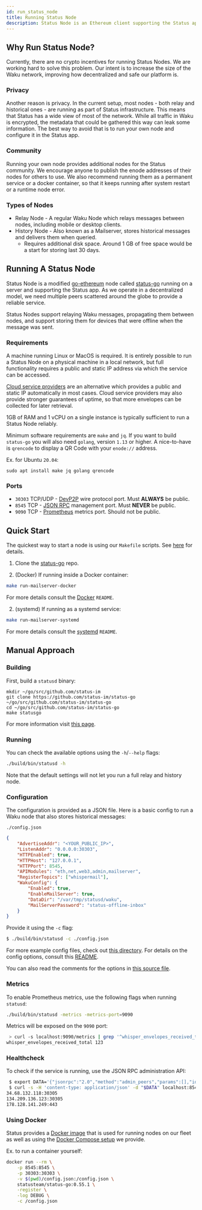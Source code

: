 ```yaml
---
id: run_status_node
title: Running Status Node
description: Status Node is an Ethereum client supporting the Status app.
---
```


## Why Run Status Node?

Currently, there are no crypto incentives for running Status Nodes. We are working hard to solve this problem. Our intent is to increase the size of the Waku network, improving how decentralized and safe our platform is.

### Privacy

Another reason is privacy. In the current setup, most nodes - both relay and historical ones - are running as part of Status infrastructure. This means that Status has a wide view of most of the network. While all traffic in Waku is encrypted, the metadata that could be gathered this way can leak some information. The best way to avoid that is to run your own node and configure it in the Status app.

### Community

Running your own node provides additional nodes for the Status community. We encourage anyone to publish the enode addresses of their nodes for others to use. We also recommend running them as a permanent service or a docker container, so that it keeps running after system restart or a runtime node error.

### Types of Nodes

* Relay Node - A regular Waku Node which relays messages between nodes, including mobile or desktop clients.
* History Node - Also known as a Mailserver, stores historical messages and delivers them when queried.
    - Requires additional disk space. Around 1 GB of free space would be a start for storing last 30 days.

## Running A Status Node

Status Node is a modified [go-ethereum](https://github.com/ethereum/go-ethereum) node called [status-go](https://github.com/status-im/status-go) running on a server and supporting the Status app. As we operate in a decentralized model, we need multiple peers scattered around the globe to provide a reliable service.

Status Nodes support relaying Waku messages, propagating them between nodes, and support storing them for devices that were offline when the message was sent.

### Requirements

A machine running Linux or MacOS is required. It is entirely possible to run a Status Node on a physical machine in a local network, but full functionality requires a public and static IP address via which the service can be accessed.

[Cloud service providers](https://en.wikipedia.org/wiki/Cloud_computing) are an alternative which provides a public and static IP automatically in most cases. Cloud service providers may also provide stronger guarantees of uptime, so that more envelopes can be collected for later retrieval.

1GB of RAM and 1 vCPU on a single instance is typically sufficient to run a Status Node reliably.

Minimum software requirements are `make` and `jq`. If you want to build `status-go` you will also need `golang`, version `1.13` or higher.
A nice-to-have is `qrencode` to display a QR Code with your `enode://` address.

Ex. for Ubuntu `20.04`:
```
sudo apt install make jq golang qrencode
```

### Ports

* `30303` TCP/UDP - [DevP2P](https://github.com/ethereum/devp2p) wire protocol port. Must __ALWAYS__ be public.
* `8545` TCP - [JSON RPC](https://github.com/ethereum/wiki/wiki/json-rpc) management port. Must __NEVER__ be public.
* `9090` TCP - [Prometheus](https://prometheus.io/docs/concepts/data_model/) metrics port. Should not be public.

## Quick Start

The quickest way to start a node is using our `Makefile` scripts. See [here](https://github.com/status-im/status-go/blob/develop/MAILSERVER.md) for details.

1. Clone the [status-go](https://github.com/status-im/status-go) repo.

2. (Docker) If running inside a Docker container:
```sh
make run-mailserver-docker
```
For more details consult the [Docker](https://github.com/status-im/status-go/blob/develop/_assets/compose/mailserver) `README`.

2. (systemd) If running as a systemd service:
```sh
make run-mailserver-systemd
```
For more details consult the [systemd](https://github.com/status-im/status-go/blob/develop/_assets/systemd/mailserver) `README`.

## Manual Approach

### Building

First, build a `statusd` binary:
```
mkdir ~/go/src/github.com/status-im
git clone https://github.com/status-im/status-go ~/go/src/github.com/status-im/status-go
cd ~/go/src/github.com/status-im/status-go
make statusgo
```
For more information visit [this page](./build_status/status_go.html).

### Running

You can check the available options using the `-h`/`--help` flags:
```bash
./build/bin/statusd -h
```
Note that the default settings will not let you run a full relay and history node.

### Configuration

The configuration is provided as a JSON file. Here is a basic config to run a Waku node that also stores historical messages:

`./config.json`
```json
{
    "AdvertiseAddr": "<YOUR_PUBLIC_IP>",
    "ListenAddr": "0.0.0.0:30303",
    "HTTPEnabled": true,
    "HTTPHost": "127.0.0.1",
    "HTTPPort": 8545,
    "APIModules": "eth,net,web3,admin,mailserver",
    "RegisterTopics": ["whispermail"],
    "WakuConfig": {
        "Enabled": true,
        "EnableMailServer": true,
        "DataDir": "/var/tmp/statusd/waku",
        "MailServerPassword": "status-offline-inbox"
    }
}
```

Provide it using the `-c` flag:
```bash
$ ./build/bin/statusd -c ./config.json
```

For more example config files, check out [this directory](https://github.com/status-im/status-go/tree/develop/config/cli). For details on the config options, consult this [README](https://github.com/status-im/status-go/blob/develop/config/README.md).

You can also read the comments for the options in [this source file](https://github.com/status-im/status-go/blob/develop/params/config.go).

### Metrics

To enable Prometheus metrics, use the following flags when running `statusd`:
```sh
./build/bin/statusd -metrics -metrics-port=9090
```
Metrics will be exposed on the `9090` port:
```sh
 > curl -s localhost:9090/metrics | grep '^whisper_envelopes_received_total'
whisper_envelopes_received_total 123
```

### Healthcheck

To check if the service is running, use the JSON RPC administration API:
```sh
 $ export DATA='{"jsonrpc":"2.0","method":"admin_peers","params":[],"id":1}'
 $ curl -s -H 'content-type: application/json' -d "$DATA" localhost:8545 | jq -r '.result[].network.remoteAddress'
34.68.132.118:30305
134.209.136.123:30305
178.128.141.249:443
```

### Using Docker

Status provides a [Docker image](https://hub.docker.com/r/statusteam/status-go/) that is used for running nodes on our fleet as well as using the [Docker Compose setup](https://github.com/status-im/status-go/tree/develop/_assets/compose/mailserver) we provide.

Ex. to run a container yourself:
```bash
docker run --rm \
    -p 8545:8545 \
    -p 30303:30303 \
    -v $(pwd)/config.json:/config.json \
    statusteam/status-go:0.55.1 \
    -register \
    -log DEBUG \
    -c /config.json
```
